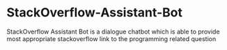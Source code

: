 # StackOverflow-Assistant-Bot
StackOverflow Assistant Bot is a dialogue chatbot which is able to provide most appropriate stackoverflow link to the programming related question
